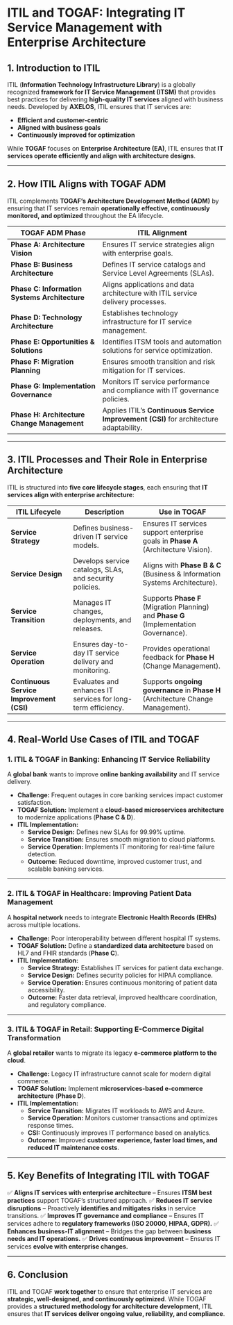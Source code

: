 # **ITIL and TOGAF: Integrating IT Service Management with Enterprise Architecture**

## **1. Introduction to ITIL**
ITIL (**Information Technology Infrastructure Library**) is a globally recognized **framework for IT Service Management (ITSM)** that provides best practices for delivering **high-quality IT services** aligned with business needs. Developed by **AXELOS**, ITIL ensures that IT services are:

- **Efficient and customer-centric**
- **Aligned with business goals**
- **Continuously improved for optimization**

While **TOGAF** focuses on **Enterprise Architecture (EA)**, ITIL ensures that **IT services operate efficiently and align with architecture designs**. 

---

## **2. How ITIL Aligns with TOGAF ADM**
ITIL complements **TOGAF’s Architecture Development Method (ADM)** by ensuring that IT services remain **operationally effective, continuously monitored, and optimized** throughout the EA lifecycle.

| **TOGAF ADM Phase** | **ITIL Alignment** |
|--------------------|-------------------------------------|
| **Phase A: Architecture Vision** | Ensures IT service strategies align with enterprise goals. |
| **Phase B: Business Architecture** | Defines IT service catalogs and Service Level Agreements (SLAs). |
| **Phase C: Information Systems Architecture** | Aligns applications and data architecture with ITIL service delivery processes. |
| **Phase D: Technology Architecture** | Establishes technology infrastructure for IT service management. |
| **Phase E: Opportunities & Solutions** | Identifies ITSM tools and automation solutions for service optimization. |
| **Phase F: Migration Planning** | Ensures smooth transition and risk mitigation for IT services. |
| **Phase G: Implementation Governance** | Monitors IT service performance and compliance with IT governance policies. |
| **Phase H: Architecture Change Management** | Applies ITIL’s **Continuous Service Improvement (CSI)** for architecture adaptability. |

---

## **3. ITIL Processes and Their Role in Enterprise Architecture**
ITIL is structured into **five core lifecycle stages**, each ensuring that **IT services align with enterprise architecture**:

| **ITIL Lifecycle** | **Description** | **Use in TOGAF** |
|-----------------|----------------|------------------|
| **Service Strategy** | Defines business-driven IT service models. | Ensures IT services support enterprise goals in **Phase A** (Architecture Vision). |
| **Service Design** | Develops service catalogs, SLAs, and security policies. | Aligns with **Phase B & C** (Business & Information Systems Architecture). |
| **Service Transition** | Manages IT changes, deployments, and releases. | Supports **Phase F** (Migration Planning) and **Phase G** (Implementation Governance). |
| **Service Operation** | Ensures day-to-day IT service delivery and monitoring. | Provides operational feedback for **Phase H** (Change Management). |
| **Continuous Service Improvement (CSI)** | Evaluates and enhances IT services for long-term efficiency. | Supports **ongoing governance** in **Phase H** (Architecture Change Management). |

---

## **4. Real-World Use Cases of ITIL and TOGAF**

### **1. ITIL & TOGAF in Banking: Enhancing IT Service Reliability**
A **global bank** wants to improve **online banking availability** and IT service delivery.

- **Challenge:** Frequent outages in core banking services impact customer satisfaction.
- **TOGAF Solution:** Implement a **cloud-based microservices architecture** to modernize applications (**Phase C & D**).
- **ITIL Implementation:**
  - **Service Design:** Defines new SLAs for 99.99% uptime.
  - **Service Transition:** Ensures smooth migration to cloud platforms.
  - **Service Operation:** Implements IT monitoring for real-time failure detection.
  - **Outcome:** Reduced downtime, improved customer trust, and scalable banking services.

---

### **2. ITIL & TOGAF in Healthcare: Improving Patient Data Management**
A **hospital network** needs to integrate **Electronic Health Records (EHRs)** across multiple locations.

- **Challenge:** Poor interoperability between different hospital IT systems.
- **TOGAF Solution:** Define a **standardized data architecture** based on HL7 and FHIR standards (**Phase C**).
- **ITIL Implementation:**
  - **Service Strategy:** Establishes IT services for patient data exchange.
  - **Service Design:** Defines security policies for HIPAA compliance.
  - **Service Operation:** Ensures continuous monitoring of patient data accessibility.
  - **Outcome:** Faster data retrieval, improved healthcare coordination, and regulatory compliance.

---

### **3. ITIL & TOGAF in Retail: Supporting E-Commerce Digital Transformation**
A **global retailer** wants to migrate its legacy **e-commerce platform to the cloud**.

- **Challenge:** Legacy IT infrastructure cannot scale for modern digital commerce.
- **TOGAF Solution:** Implement **microservices-based e-commerce architecture** (**Phase D**).
- **ITIL Implementation:**
  - **Service Transition:** Migrates IT workloads to AWS and Azure.
  - **Service Operation:** Monitors customer transactions and optimizes response times.
  - **CSI:** Continuously improves IT performance based on analytics.
  - **Outcome:** Improved **customer experience, faster load times, and reduced IT maintenance costs**.

---

## **5. Key Benefits of Integrating ITIL with TOGAF**
✅ **Aligns IT services with enterprise architecture** – Ensures **ITSM best practices** support TOGAF’s structured approach.
✅ **Reduces IT service disruptions** – Proactively **identifies and mitigates risks** in service transitions.
✅ **Improves IT governance and compliance** – Ensures IT services adhere to **regulatory frameworks (ISO 20000, HIPAA, GDPR).**
✅ **Enhances business-IT alignment** – Bridges the gap between **business needs and IT operations.**
✅ **Drives continuous improvement** – Ensures IT services **evolve with enterprise changes.**

---

## **6. Conclusion**
ITIL and TOGAF **work together** to ensure that enterprise IT services are **strategic, well-designed, and continuously optimized**. While TOGAF provides a **structured methodology for architecture development**, ITIL ensures that **IT services deliver ongoing value, reliability, and compliance**.
